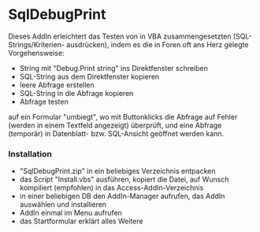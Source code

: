 # SqlDebugPrint
Dieses AddIn erleichtert das Testen von in VBA zusammengesetzten (SQL-Strings/Kriterien-
ausdrücken), indem es die in Foren oft ans Herz gelegte Vorgehensweise:

 - String mit "Debug.Print string" ins Direktfenster schreiben
 - SQL-String aus dem Direktfenster kopieren
 - leere Abfrage erstellen
 - SQL-String in die Abfrage kopieren
 - Abfrage testen

auf ein Formular "umbiegt", wo mit Buttonklicks die Abfrage auf Fehler (werden in einem 
Textfeld angezeigt) überprüft, und eine Abfrage (temporär) in Datenblatt- bzw. SQL-Ansicht 
geöffnet werden kann.

### Installation
 - "SqlDebugPrint.zip" in ein beliebiges Verzeichnis entpacken
 - das Script "Install.vbs" ausführen, kopiert die Datei, auf Wunsch kompiliert (empfohlen)
   in das Access-AddIn-Verzeichnis
 - in einer beliebigen DB den AddIn-Manager aufrufen, das AddIn auswählen und installieren
 - AddIn einmal im Menu aufrufen
 - das Startformular erklärt alles Weitere
